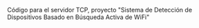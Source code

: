 Código para el servidor TCP, proyecto "Sistema de Detección de Dispositivos Basado en Búsqueda Activa de WiFi"
